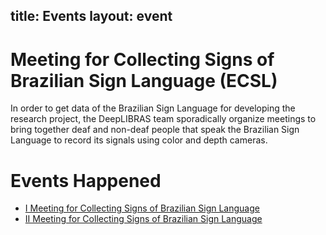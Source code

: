 title: Events
layout: event
---
# Meeting for Collecting Signs of Brazilian Sign Language (ECSL)
In order to get data of the Brazilian Sign Language for developing the research project, the DeepLIBRAS team sporadically organize meetings to bring together deaf and non-deaf people that speak the Brazilian Sign Language to record its signals using color and depth cameras.

<div class="events half-block">
    <h1>Events Happened</h1>
    <ul>
        <li>
            <a href="ecsl-I">
                I Meeting for Collecting Signs of Brazilian Sign Language
            </a>
        </li>
        <li>
            <a href="ecsl-II">
                II Meeting for Collecting Signs of Brazilian Sign Language
            </a>
        </li>
    </ul>
</div>
 